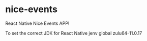 # nice-events
React Native Nice Events APP!

To set the correct JDK for React Native
jenv global zulu64-11.0.17